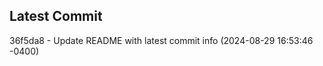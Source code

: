
## Latest Commit
36f5da8 - Update README with latest commit info (2024-08-29 16:53:46 -0400) <Yunxi-Zhou>
